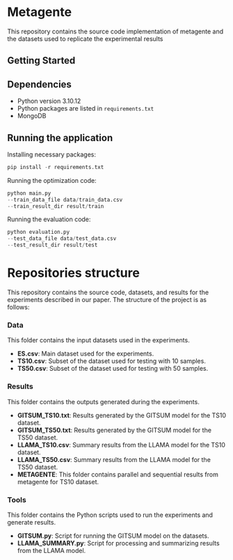 # Metagente

This repository contains the source code implementation of metagente and the datasets used to replicate the experimental results

## Getting Started

## Dependencies

* Python version 3.10.12
* Python packages are listed in `requirements.txt`
* MongoDB

## Running the application

Installing necessary packages:
```Python
pip install -r requirements.txt
```

Running the optimization code:
```Python
python main.py
--train_data_file data/train_data.csv
--train_result_dir result/train
```

Running the evaluation code:
```Python
python evaluation.py
--test_data_file data/test_data.csv
--test_result_dir result/test
```
# Repositories structure
This repository contains the source code, datasets, and results for the experiments described in our paper. The structure of the project is as follows:

### Data
This folder contains the input datasets used in the experiments.

- **ES.csv**: Main dataset used for the experiments.  
- **TS10.csv**: Subset of the dataset used for testing with 10 samples.  
- **TS50.csv**: Subset of the dataset used for testing with 50 samples.  

### Results
This folder contains the outputs generated during the experiments.

- **GITSUM_TS10.txt**: Results generated by the GITSUM model for the TS10 dataset.  
- **GITSUM_TS50.txt**: Results generated by the GITSUM model for the TS50 dataset.  
- **LLAMA_TS10.csv**: Summary results from the LLAMA model for the TS10 dataset.  
- **LLAMA_TS50.csv**: Summary results from the LLAMA model for the TS50 dataset. 
- **METAGENTE**: This folder contains parallel and sequential results from metagente for TS10 dataset.

### Tools
This folder contains the Python scripts used to run the experiments and generate results.

- **GITSUM.py**: Script for running the GITSUM model on the datasets.  
- **LLAMA_SUMMARY.py**: Script for processing and summarizing results from the LLAMA model.  


